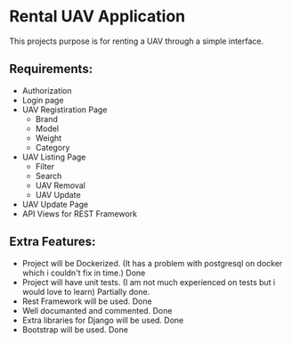 # Rental UAV Application

This projects purpose is for renting a UAV through a simple interface.

## Requirements:

- Authorization
- Login page
- UAV Registiration Page
    - Brand
    - Model
    - Weight
    - Category
- UAV Listing Page
    - Filter
    - Search
    - UAV Removal
    - UAV Update
- UAV Update Page
- API Views for REST Framework

## Extra Features:

- Project will be Dockerized. (It has a problem with postgresql on docker which i couldn't fix in time.) Done
- Project will have unit tests. (I am not much experienced on tests but i would love to learn) Partially done.
- Rest Framework will be used. Done
- Well documanted and commented. Done
- Extra libraries for Django will be used. Done
- Bootstrap will be used. Done
